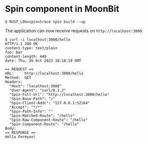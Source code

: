 # Spin component in MoonBit

```shell
$ RUST_LOG=spin=trace spin build --up
```

The application can now receive requests on `http://localhost:3000`:

```shell
$ curl -i localhost:3000/hello
HTTP/1.1 200 OK
content-type: text/plain
foo: bar
content-length: 440
date: Thu, 26 Oct 2023 18:18:19 GMT

== REQUEST ==
URL:     http://localhost:3000/hello
Method:  GET
Headers:
  "Host": "localhost:3000"
  "User-Agent": "curl/8.1.2"
  "Spin-Full-Url": "http://localhost:3000/hello"
  "Spin-Base-Path": "/"
  "Spin-Client-Addr": "127.0.0.1:52164"
  "Accept": "*/*"
  "Spin-Path-Info": ""
  "Spin-Matched-Route": "/hello"
  "Spin-Raw-Component-Route": "/hello"
  "Spin-Component-Route": "/hello"
Body:
== RESPONSE ==
Hello Fermyon!
```
